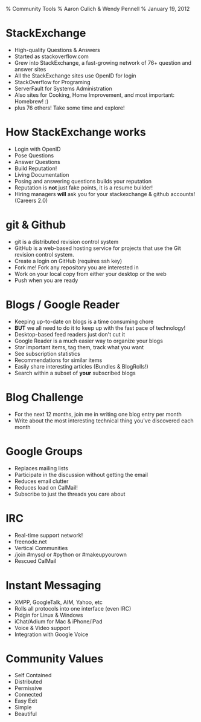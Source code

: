 % Community Tools
% Aaron Culich & Wendy Pennell
% January 19, 2012

StackExchange
====================
- High-quality Questions & Answers
- Started as stackoverflow.com
- Grew into StackExchange, a fast-growing network of 76+ question and answer sites
- All the StackExchange sites use OpenID for login
- StackOverflow for Programing
- ServerFault for Systems Administration
- Also sites for Cooking, Home Improvement, and most important: Homebrew! :)
- plus 76 others!  Take some time and explore!

How StackExchange works
=============
- Login with OpenID
- Pose Questions
- Answer Questions
- Build Reputation!
- Living Documentation
- Posing and answering questions builds your reputation
- Reputation is **not** just fake points, it is a resume builder!
- Hiring managers **will** ask you for your stackexchange & github
  accounts! (Careers 2.0)

git & Github
============
- git is a distributed revision control system
- GitHub is a web-based hosting service for projects that use the Git revision control system.
- Create a login on GitHub (requires ssh key)
- Fork me! Fork any repository you are interested in
- Work on your local copy from either your desktop or the web
- Push when you are ready

Blogs / Google Reader
=====================
- Keeping up-to-date on blogs is a time consuming chore
- **BUT** we all need to do it to keep up with the fast pace of technology!
- Desktop-based feed readers just don't cut it
- Google Reader is a much easier way to organize your blogs
- Star important items, tag them, track what you want
- See subscription statistics
- Recommendations for similar items
- Easily share interesting articles (Bundles & BlogRolls!)
- Search within a subset of **your** subscribed blogs

Blog Challenge
==============
- For the next 12 months, join me in writing one blog entry per month
- Write about the most interesting technical thing you've discovered
  each month

Google Groups
=============
- Replaces mailing lists
- Participate in the discussion without getting the email
- Reduces email clutter
- Reduces load on CalMail!
- Subscribe to just the threads you care about

IRC
===
- Real-time support network!
- freenode.net
- Vertical Communities
- /join #mysql or #python or #makeupyourown
- Rescued CalMail

Instant Messaging
=================
- XMPP, GoogleTalk, AIM, Yahoo, etc
- Rolls all protocols into one interface (even IRC)
- Pidgin for Linux & Windows
- iChat/Adium for Mac & iPhone/iPad
- Voice & Video support
- Integration with Google Voice

Community Values
====================
- Self Contained
- Distributed
- Permissive
- Connected
- Easy Exit
- Simple
- Beautiful

